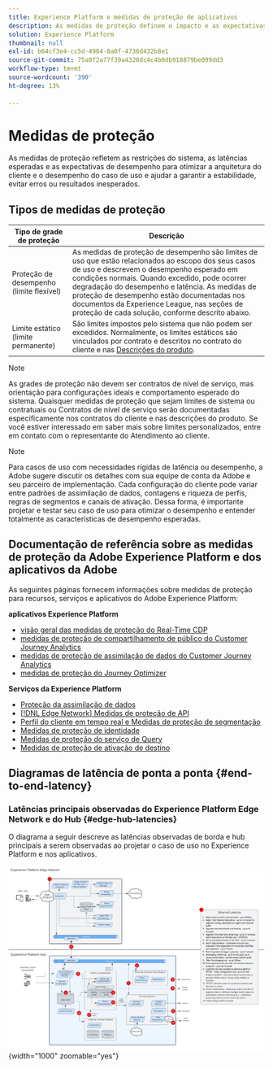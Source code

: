 ```yaml
---
title: Experience Platform e medidas de proteção de aplicativos
description: As medidas de proteção definem o impacto e as expectativas de desempenho dos componentes e serviços na Adobe Experience Platform e em Aplicativos da Adobe
solution: Experience Platform
thumbnail: null
exl-id: b64cf3e4-cc5d-4984-8a0f-4736d432b8e1
source-git-commit: 75a0f2a77f39a4320dc4c4b0db918879be099dd3
workflow-type: tm+mt
source-wordcount: '390'
ht-degree: 13%

---
```



# Medidas de proteção

As medidas de proteção refletem as restrições do sistema, as latências esperadas e as expectativas de desempenho para otimizar a arquitetura do cliente e o desempenho do caso de uso e ajudar a garantir a estabilidade, evitar erros ou resultados inesperados.

## Tipos de medidas de proteção

| Tipo de grade de proteção | Descrição |
|---|---|
| Proteção de desempenho (limite flexível) | As medidas de proteção de desempenho são limites de uso que estão relacionados ao escopo dos seus casos de uso e descrevem o desempenho esperado em condições normais. Quando excedido, pode ocorrer degradação do desempenho e latência. As medidas de proteção de desempenho estão documentadas nos documentos da Experience League, nas seções de proteção de cada solução, conforme descrito abaixo. |
| Limite estático (limite permanente) | São limites impostos pelo sistema que não podem ser excedidos. Normalmente, os limites estáticos são vinculados por contrato e descritos no contrato do cliente e nas [Descrições do produto](https://helpx.adobe.com/legal/product-descriptions.html). |

>[!NOTE]
>
> As grades de proteção não devem ser contratos de nível de serviço, mas orientação para configurações ideais e comportamento esperado do sistema. Quaisquer medidas de proteção que sejam limites de sistema ou contratuais ou Contratos de nível de serviço serão documentadas especificamente nos contratos do cliente e nas descrições do produto. Se você estiver interessado em saber mais sobre limites personalizados, entre em contato com o representante do Atendimento ao cliente.

>[!NOTE]
>
> Para casos de uso com necessidades rígidas de latência ou desempenho, a Adobe sugere discutir os detalhes com sua equipe de conta da Adobe e seu parceiro de implementação. Cada configuração do cliente pode variar entre padrões de assimilação de dados, contagens e riqueza de perfis, regras de segmentos e canais de ativação. Dessa forma, é importante projetar e testar seu caso de uso para otimizar o desempenho e entender totalmente as características de desempenho esperadas.

## Documentação de referência sobre as medidas de proteção da Adobe Experience Platform e dos aplicativos da Adobe

As seguintes páginas fornecem informações sobre medidas de proteção para recursos, serviços e aplicativos do Adobe Experience Platform:

**aplicativos Experience Platform**

* [visão geral das medidas de proteção do Real-Time CDP](https://experienceleague.adobe.com/docs/experience-platform/rtcdp/guardrails/overview.html)
* [medidas de proteção de compartilhamento de público do Customer Journey Analytics](https://experienceleague.adobe.com/docs/analytics-platform/using/cja-components/audiences/publish.html#latency)
* [medidas de proteção de assimilação de dados do Customer Journey Analytics](https://experienceleague.adobe.com/docs/experience-platform/sources/connectors/adobe-applications/analytics.html#what-is-the-expected-latency-for-analytics-data-on-platform%3F)
* [medidas de proteção do Journey Optimizer](https://experienceleague.adobe.com/docs/journey-optimizer/using/get-started/guardrails.html)

**Serviços da Experience Platform**

* [Proteção da assimilação de dados](https://experienceleague.adobe.com/docs/experience-platform/ingestion/guardrails.html)
* [[!DNL Edge Network] Medidas de proteção de API](https://experienceleague.adobe.com/docs/experience-platform/edge-network-server-api/guardrails.html)
* [Perfil do cliente em tempo real e Medidas de proteção de segmentação](https://experienceleague.adobe.com/docs/experience-platform/profile/guardrails.html?lang=pt-BR)
* [Medidas de proteção de identidade](https://experienceleague.adobe.com/docs/experience-platform/identity/guardrails.html?lang=pt-BR)
* [Medidas de proteção do serviço de Query](https://experienceleague.adobe.com/docs/experience-platform/query/guardrails.html?lang=pt-BR)
* [Medidas de proteção de ativação de destino](https://experienceleague.adobe.com/docs/experience-platform/destinations/guardrails.html?lang=pt-BR)

## Diagramas de latência de ponta a ponta {#end-to-end-latency}

### Latências principais observadas do Experience Platform Edge Network e do Hub {#edge-hub-latencies}

O diagrama a seguir descreve as latências observadas de borda e hub principais a serem observadas ao projetar o caso de uso no Experience Platform e nos aplicativos.

![Latências observadas no Experience Platform [!DNL Edge Network] e no hub principal.](/help/blueprints/experience-platform/assets/aep_edge_hub_latency_v1.svg "Latências observadas do Experience Platform Edge Network e do hub principal"){width="1000" zoomable="yes"}